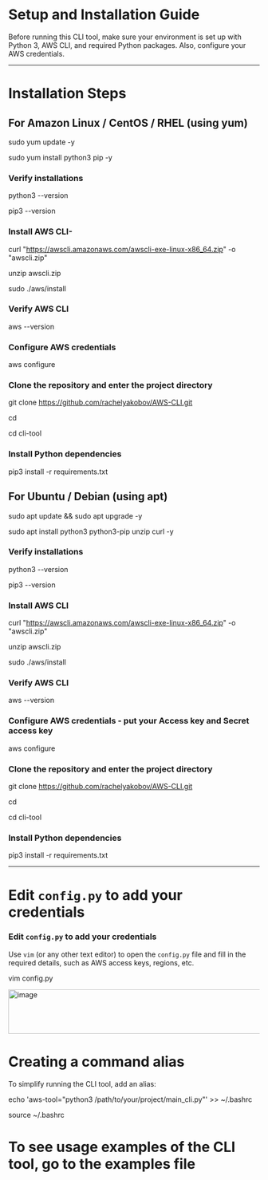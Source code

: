 # Setup and Installation Guide

Before running this CLI tool, make sure your environment is set up with Python 3, AWS CLI, and required Python packages. Also, configure your AWS credentials.

---

# Installation Steps

## For Amazon Linux / CentOS / RHEL (using yum)

sudo yum update -y  

sudo yum install python3 pip -y

### Verify installations
python3 --version

pip3 --version

### Install AWS CLI-
curl "https://awscli.amazonaws.com/awscli-exe-linux-x86_64.zip" -o "awscli.zip"

unzip awscli.zip

sudo ./aws/install

### Verify AWS CLI
aws --version

### Configure AWS credentials
aws configure

### Clone the repository and enter the project directory
git clone https://github.com/rachelyakobov/AWS-CLI.git<repository-url>

cd <repository-folder>

cd cli-tool


### Install Python dependencies
pip3 install -r requirements.txt

## For Ubuntu / Debian (using apt)
sudo apt update && sudo apt upgrade -y

sudo apt install python3 python3-pip unzip curl -y

### Verify installations
python3 --version

pip3 --version

### Install AWS CLI
curl "https://awscli.amazonaws.com/awscli-exe-linux-x86_64.zip" -o "awscli.zip"

unzip awscli.zip

sudo ./aws/install

### Verify AWS CLI
aws --version

### Configure AWS credentials - put your Access key and Secret access key
aws configure

### Clone the repository and enter the project directory
git clone https://github.com/rachelyakobov/AWS-CLI.git

cd <repository-folder>

cd cli-tool

### Install Python dependencies
pip3 install -r requirements.txt

---
# Edit `config.py` to add your credentials

### Edit `config.py` to add your credentials

Use `vim` (or any other text editor) to open the `config.py` file and fill in the required details, such as AWS access keys, regions, etc.

vim config.py


<img width="803" height="89" alt="image" src="https://github.com/user-attachments/assets/cd66e0d9-4aad-4c21-be3e-f24e697169cd" />


# Creating a command alias

To simplify running the CLI tool, add an alias:

echo 'aws-tool="python3 /path/to/your/project/main_cli.py"' >> ~/.bashrc

source ~/.bashrc

# To see usage examples of the CLI tool, go to the examples file



